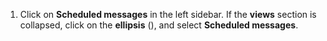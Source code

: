 1. Click on <i class="zulip-icon zulip-icon-calendar-days"></i> **Scheduled messages**
   in the left sidebar. If the **views** section is collapsed, click on
   the **ellipsis** (<i class="zulip-icon zulip-icon-more-vertical"></i>), and
   select <i class="zulip-icon zulip-icon-calendar-days"></i> **Scheduled messages**.
